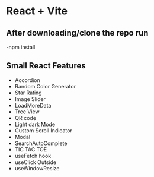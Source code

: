 # React + Vite

## After downloading/clone the repo run 
-npm install

## Small React Features

- Accordion
- Random Color Generator
- Star Rating
- Image Slider
- LoadMoreData
- Tree View
- QR code
- Light dark Mode
- Custom Scroll Indicator
- Modal
- SearchAutoComplete
- TIC TAC TOE
- useFetch hook
- useClick Outside
- useWindowResize

